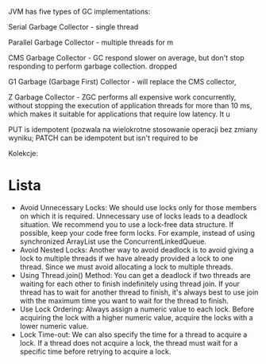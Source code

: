 JVM has five types of GC implementations:

Serial Garbage Collector - single thread

Parallel Garbage Collector - multiple threads for m

CMS Garbage Collector - GC respond slower on average, but don't stop responding to perform garbage collection.
dropped

G1 Garbage (Garbage First) Collector - will replace the CMS collector,


Z Garbage Collector - ZGC performs all expensive work concurrently, without stopping the execution of application threads for more than 10 ms, which makes it suitable for applications that require low latency. It u



PUT is idempotent (pozwala na wielokrotne stosowanie operacji bez zmiany wyniku; PATCH can be idempotent but isn't required to be




Kolekcje:

# Lista




* Avoid Unnecessary Locks: We should use locks only for those members on which it is required. Unnecessary use of locks leads to a deadlock situation. We recommend you to use a lock-free data structure. If possible, keep your code free form locks. For example, instead of using synchronized ArrayList use the ConcurrentLinkedQueue.
* Avoid Nested Locks: Another way to avoid deadlock is to avoid giving a lock to multiple threads if we have already provided a lock to one thread. Since we must avoid allocating a lock to multiple threads.
* Using Thread.join() Method: You can get a deadlock if two threads are waiting for each other to finish indefinitely using thread join. If your thread has to wait for another thread to finish, it's always best to use join with the maximum time you want to wait for the thread to finish.
* Use Lock Ordering: Always assign a numeric value to each lock. Before acquiring the lock with a higher numeric value, acquire the locks with a lower numeric value.
* Lock Time-out: We can also specify the time for a thread to acquire a lock. If a thread does not acquire a lock, the thread must wait for a specific time before retrying to acquire a lock.